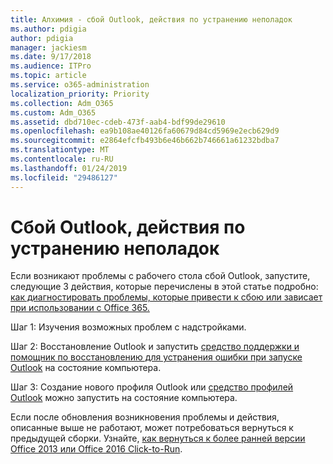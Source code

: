 ```yaml
---
title: Алхимия - сбой Outlook, действия по устранению неполадок
ms.author: pdigia
author: pdigia
manager: jackiesm
ms.date: 9/17/2018
ms.audience: ITPro
ms.topic: article
ms.service: o365-administration
localization_priority: Priority
ms.collection: Adm_O365
ms.custom: Adm_O365
ms.assetid: dbd710ec-cdeb-473f-aab4-bdf99de29610
ms.openlocfilehash: ea9b108ae40126fa60679d84cd5969e2ecb629d9
ms.sourcegitcommit: e2864efcfb493b6e46b662b746661a61232bdba7
ms.translationtype: MT
ms.contentlocale: ru-RU
ms.lasthandoff: 01/24/2019
ms.locfileid: "29486127"
---
```

# <a name="outlook-crash-troubleshooting-steps"></a>Сбой Outlook, действия по устранению неполадок

Если возникают проблемы с рабочего стола сбой Outlook, запустите, следующие 3 действия, которые перечислены в этой статье подробно: [как диагностировать проблемы, которые привести к сбою или зависает при использовании с Office 365.](https://support.microsoft.com/en-us/help/2413813/how-to-troubleshoot-issues-that-cause-outlook-to-crash-or-hang-when-us)
  
Шаг 1: Изучения возможных проблем с надстройками.
  
Шаг 2: Восстановление Outlook и запустить [средство поддержки и помощник по восстановлению для устранения ошибки при запуске Outlook](https://aka.ms/SaRA-OutlookWontStart) на состояние компьютера. 
  
Шаг 3: Создание нового профиля Outlook или [средство профилей Outlook](https://aka.ms/SaRA-OutlookSetupProfile) можно запустить на состояние компьютера. 
  
Если после обновления возникновения проблемы и действия, описанные выше не работают, может потребоваться вернуться к предыдущей сборки. Узнайте, [как вернуться к более ранней версии Office 2013 или Office 2016 Click-to-Run](https://support.microsoft.com/EN-US/help/2770432).
  

